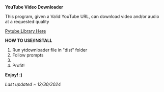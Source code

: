 **YouTube Video Downloader**

This program, given a Valid YouTube URL, can download video and/or audio at a requested quality

[Pytube Library Here](https://pytube.io/en/latest/)

**HOW TO USE/INSTALL**

1. Run ytdownloader file in "dist" folder
2. Follow prompts
3.
4. Profit!

**Enjoy! :)**

_Last updated ~ 12/30/2024_
